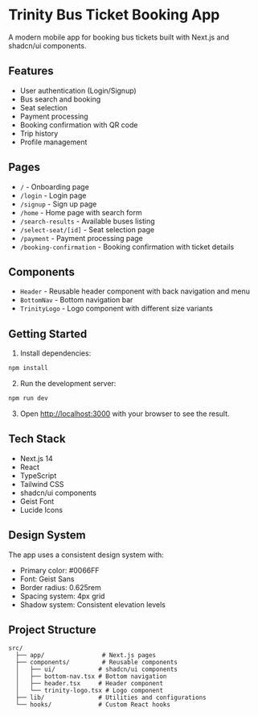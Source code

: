 # Trinity Bus Ticket Booking App

A modern mobile app for booking bus tickets built with Next.js and shadcn/ui components.

## Features

- User authentication (Login/Signup)
- Bus search and booking
- Seat selection
- Payment processing
- Booking confirmation with QR code
- Trip history
- Profile management

## Pages

- `/` - Onboarding page
- `/login` - Login page
- `/signup` - Sign up page
- `/home` - Home page with search form
- `/search-results` - Available buses listing
- `/select-seat/[id]` - Seat selection page
- `/payment` - Payment processing page
- `/booking-confirmation` - Booking confirmation with ticket details

## Components

- `Header` - Reusable header component with back navigation and menu
- `BottomNav` - Bottom navigation bar
- `TrinityLogo` - Logo component with different size variants

## Getting Started

1. Install dependencies:
```bash
npm install
```

2. Run the development server:
```bash
npm run dev
```

3. Open [http://localhost:3000](http://localhost:3000) with your browser to see the result.

## Tech Stack

- Next.js 14
- React
- TypeScript
- Tailwind CSS
- shadcn/ui components
- Geist Font
- Lucide Icons

## Design System

The app uses a consistent design system with:

- Primary color: #0066FF
- Font: Geist Sans
- Border radius: 0.625rem
- Spacing system: 4px grid
- Shadow system: Consistent elevation levels

## Project Structure

```
src/
  ├── app/                # Next.js pages
  ├── components/         # Reusable components
  │   ├── ui/            # shadcn/ui components
  │   ├── bottom-nav.tsx # Bottom navigation
  │   ├── header.tsx     # Header component
  │   └── trinity-logo.tsx # Logo component
  ├── lib/               # Utilities and configurations
  └── hooks/             # Custom React hooks
